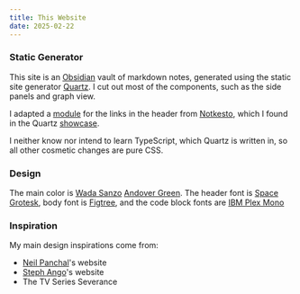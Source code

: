 ```yaml
---
title: This Website
date: 2025-02-22
---
```


### Static Generator
This site is an [Obsidian](https://obsidian.md) vault of markdown notes, generated using the static site generator [Quartz](https://quartz.jzhao.xyz). I cut out most of the components, such as the side panels and graph view.

I adapted a [module](https://github.com/camargomau/notkesto-site/blob/v4/quartz/components/LinksHeader.tsx) for the links in the header from  [Notkesto](https://notes.camargomau.com/), which I found in the Quartz [showcase](https://quartz.jzhao.xyz/showcase).

 I neither know nor intend to learn TypeScript, which Quartz is written in, so all other cosmetic changes are pure CSS.
### Design
The main color is [Wada Sanzo](https://sanzo-wada.dmbk.io)  [Andover Green](https://sanzo-wada.dmbk.io/swatch/andover-green). The header font is [Space Grotesk](https://fonts.google.com/specimen/Space+Grotesk), body font is [Figtree](https://fonts.google.com/specimen/Figtree), and the code block fonts are [IBM Plex Mono](https://fonts.google.com/specimen/IBM+Plex+Mono)

### Inspiration
My main design inspirations come from:
- [Neil Panchal](https://neil.computer)'s website
- [Steph Ango](https://stephango.com)'s website
- The TV Series Severance